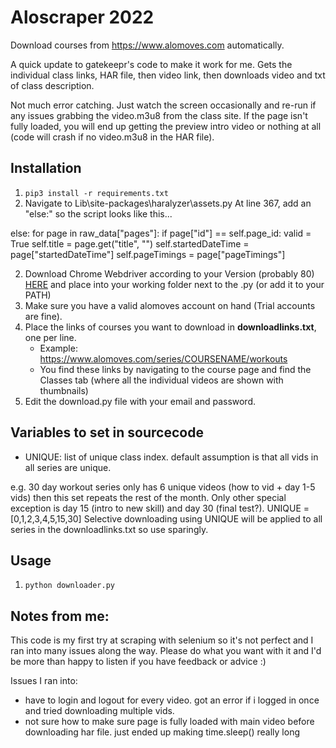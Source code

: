# Aloscraper 2022

Download courses from <https://www.alomoves.com> automatically.

A quick update to gatekeepr's code to make it work for me. 
Gets the individual class links, HAR file, then video link, then downloads video and txt of class description.

Not much error catching. Just watch the screen occasionally and re-run if any issues grabbing the video.m3u8 from the class site. If the page isn't fully loaded, you will end up getting the preview intro video or nothing at all (code will crash if no video.m3u8 in the HAR file).

## Installation

1. `pip3 install -r requirements.txt`
2. Navigate to Lib\site-packages\haralyzer\assets.py
At line 367, add an "else:" so the script looks like this...

else:
   for page in raw_data["pages"]:
         if page["id"] == self.page_id:
            valid = True
            self.title = page.get("title", "")
            self.startedDateTime = page["startedDateTime"]
            self.pageTimings = page["pageTimings"]

2. Download Chrome Webdriver according to your Version (probably 80) [HERE](https://chromedriver.chromium.org/downloads) and place into your working folder next to the .py (or add it to your PATH)
3. Make sure you have a valid alomoves account on hand (Trial accounts are fine).
4. Place the links of courses you want to download in **downloadlinks.txt**, one per line.
   - Example: <https://www.alomoves.com/series/COURSENAME/workouts>
   - You find these links by navigating to the course page and find the Classes tab (where all the individual videos are shown with thumbnails)
5. Edit the download.py file with your email and password.

## Variables to set in sourcecode

- UNIQUE: list of unique class index. default assumption is that all vids in all series are unique.

e.g. 30 day workout series only has 6 unique videos (how to vid + day 1-5 vids) then this set repeats the rest of the month. Only other special exception is day 15 (intro to new skill) and day 30 (final test?).
   UNIQUE = [0,1,2,3,4,5,15,30]
Selective downloading using UNIQUE will be applied to all series in the downloadlinks.txt so use sparingly.


## Usage

1.  `python downloader.py`

## Notes from me:
This code is my first try at scraping with selenium so it's not perfect and I ran into many issues along the way. Please do what you want with it and I'd be more than happy to listen if you have feedback or advice :)

Issues I ran into:
- have to login and logout for every video. got an error if i logged in once and tried downloading multiple vids.
- not sure how to make sure page is fully loaded with main video before downloading har file. just ended up making time.sleep() really long
